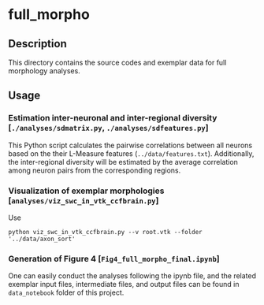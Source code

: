 # full_morpho
## Description
This directory contains the source codes and exemplar data for full morphology analyses.

## Usage
### Estimation inter-neuronal and inter-regional diversity [`./analyses/sdmatrix.py`, `./analyses/sdfeatures.py`]
This Python script calculates the pairwise correlations between all neurons based on the their L-Measure features (`../data/features.txt`). Additionally, the inter-regional diversity will be estimated by the average correlation among neuron pairs from the corresponding regions.


### Visualization of exemplar morphologies [`analyses/viz_swc_in_vtk_ccfbrain.py`]
Use

	python viz_swc_in_vtk_ccfbrain.py --v root.vtk --folder '../data/axon_sort'

### Generation of Figure 4 [`Fig4_full_morpho_final.ipynb`]
One can easily conduct the analyses following the ipynb file, and the related exemplar input files, intermediate files, and output files can be found in `data_notebook` folder of this project.
